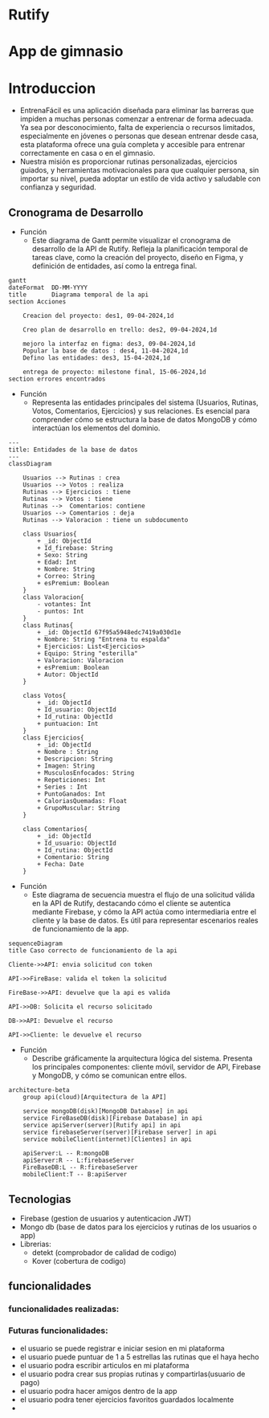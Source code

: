 # Rutify
# App de gimnasio

# Introduccion
- EntrenaFácil es una aplicación diseñada para eliminar las barreras que impiden a muchas personas comenzar a entrenar de forma adecuada. Ya sea por desconocimiento, falta de experiencia o recursos limitados, especialmente en jóvenes o personas que desean entrenar desde casa, esta plataforma ofrece una guía completa y accesible para entrenar correctamente en casa o en el gimnasio.
- Nuestra misión es proporcionar rutinas personalizadas, ejercicios guiados, y herramientas motivacionales para que cualquier persona, sin importar su nivel, pueda adoptar un estilo de vida activo y saludable con confianza y seguridad.
## Cronograma de Desarrollo

- Función
  - Este diagrama de Gantt permite visualizar el cronograma de desarrollo de la API de Rutify.
  Refleja la planificación temporal de tareas clave, como la creación del proyecto, 
  diseño en Figma, y definición de entidades, así como la entrega final.
```mermaid
gantt
dateFormat  DD-MM-YYYY
title       Diagrama temporal de la api   
section Acciones

    Creacion del proyecto: des1, 09-04-2024,1d

    Creo plan de desarrollo en trello: des2, 09-04-2024,1d

    mejoro la interfaz en figma: des3, 09-04-2024,1d
    Popular la base de datos : des4, 11-04-2024,1d
    Defino las entidades: des3, 15-04-2024,1d

    entrega de proyecto: milestone final, 15-06-2024,1d
section errores encontrados
```


- Función
  - Representa las entidades principales del sistema (Usuarios, Rutinas, Votos, Comentarios, Ejercicios) 
  y sus relaciones. Es esencial para comprender cómo se estructura la base de datos MongoDB y 
  cómo interactúan los elementos del dominio.
```mermaid
---
title: Entidades de la base de datos
---
classDiagram

    Usuarios --> Rutinas : crea
    Usuarios --> Votos : realiza
    Rutinas --> Ejercicios : tiene
    Rutinas --> Votos : tiene
    Rutinas -->  Comentarios: contiene
    Usuarios --> Comentarios : deja
    Rutinas --> Valoracion : tiene un subdocumento
    
    class Usuarios{
        + _id: ObjectId
        + Id_firebase: String
        + Sexo: String
        + Edad: Int
        + Nombre: String
        + Correo: String
        + esPremium: Boolean
    }
    class Valoracion{
        - votantes: Int
        - puntos: Int
    }
    class Rutinas{
        + _id: ObjectId 67f95a5948edc7419a030d1e
        + Nombre: String "Entrena tu espalda"
        + Ejercicios: List<Ejercicios>
        + Equipo: String "esterilla"
        + Valoracion: Valoracion
        + esPremium: Boolean
        + Autor: ObjectId
    }

    class Votos{
        + _id: ObjectId
        + Id_usuario: ObjectId
        + Id_rutina: ObjectId
        + puntuacion: Int
    }
    class Ejercicios{
        + _id: ObjectId
        + Nombre : String
        + Descripcion: String
        + Imagen: String
        + MusculosEnfocados: String
        + Repeticiones: Int
        + Series : Int
        + PuntoGanados: Int
        + CaloriasQuemadas: Float
        + GrupoMuscular: String
    }
    
    class Comentarios{
        + _id: ObjectId
        + Id_usuario: ObjectId
        + Id_rutina: ObjectId
        + Comentario: String
        + Fecha: Date
    }
```

- Función
  - Este diagrama de secuencia muestra el flujo de una solicitud válida en la API de Rutify, 
  destacando cómo el cliente se autentica mediante Firebase, y cómo la API actúa como intermediaria 
  entre el cliente y la base de datos. Es útil para representar escenarios reales de funcionamiento de la app.
```mermaid
sequenceDiagram
title Caso correcto de funcionamiento de la api

Cliente->>API: envia solicitud con token

API->>FireBase: valida el token la solicitud

FireBase->>API: devuelve que la api es valida

API->>DB: Solicita el recurso solicitado 

DB->>API: Devuelve el recurso

API->>Cliente: le devuelve el recurso
```

- Función
  - Describe gráficamente la arquitectura lógica del sistema. 
    Presenta los principales componentes: cliente móvil, servidor de API, 
    Firebase y MongoDB, y cómo se comunican entre ellos.
```mermaid
architecture-beta
    group api(cloud)[Arquitectura de la API]

    service mongoDB(disk)[MongoDB Database] in api
    service FireBaseDB(disk)[Firebase Database] in api
    service apiServer(server)[Rutify api] in api
    service firebaseServer(server)[Firebase server] in api
    service mobileClient(internet)[Clientes] in api

    apiServer:L -- R:mongoDB
    apiServer:R -- L:firebaseServer
    FireBaseDB:L -- R:firebaseServer
    mobileClient:T -- B:apiServer
```
## Tecnologias
- Firebase (gestion de usuarios y autenticacion JWT)
- Mongo db (base de datos para los ejercicios y rutinas de los usuarios o app)
- Librerias:
  - detekt (comprobador de calidad de codigo)
  - Kover (cobertura de codigo)
## funcionalidades

### funcionalidades realizadas:

### Futuras funcionalidades:
- el usuario se puede registrar e iniciar sesion en mi plataforma
- el usuario puede puntuar de 1 a 5 estrellas las rutinas que el haya hecho
- el usuario podra escribir articulos en mi plataforma
- el usuario podra crear sus propias rutinas y compartirlas(usuario de pago)
- el usuario podra hacer amigos dentro de la app
- el usuario podra tener ejercicios favoritos guardados localmente
- 